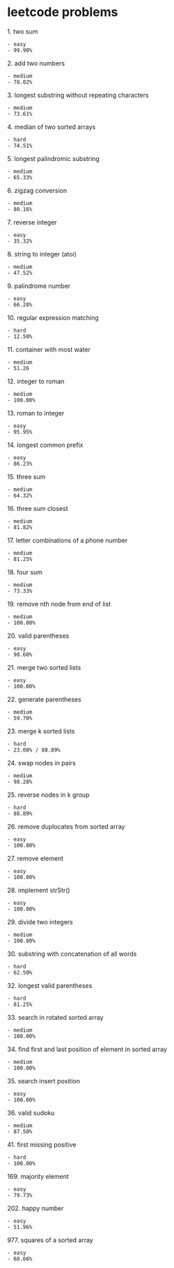 # leetcode problems

1\. two sum

    - easy
    - 99.90%
   
2\. add two numbers

    - medium
    - 78.02%
   
3\. longest substring without repeating characters

    - medium
    - 73.61%
   
4\. median of two sorted arrays

    - hard
    - 74.51%
   
5\. longest palindromic substring

    - medium
    - 65.33%
   
6\. zigzag conversion

    - medium
    - 80.16%
   
7\. reverse integer

    - easy
    - 35.32%
   
8\. string to integer (atoi)

    - medium
    - 47.52%
   
9\. palindrome number

    - easy
    - 66.28%
   
10\. regular expression matching

    - hard
    - 12.50%
    
11\. container with most water

    - medium
    - 51.26
12\. integer to roman

    - medium
    - 100.00%
13\. roman to integer

    - easy
    - 95.95%
14\. longest common prefix

    - easy
    - 86.23%
15\. three sum

    - medium
    - 64.32%
16\. three sum closest

    - medium
    - 81.82%
17\. letter combinations of a phone number

    - medium
    - 81.25%
18\. four sum

    - medium
    - 73.33%
19\. remove nth node from end of list

    - medium
    - 100.00%
20\. valid parentheses

    - easy
    - 98.60%
21\. merge two sorted lists

    - easy
    - 100.00%
22\. generate parentheses

    - medium
    - 59.70%
23\. merge k sorted lists

    - hard
    - 23.08% / 88.89%
24\. swap nodes in pairs

    - medium
    - 98.28%
25\. reverse nodes in k group

    - hard
    - 88.89%
26\. remove duplocates from sorted array

    - easy
    - 100.00%
27\. remove element

    - easy
    - 100.00%
28\. implement strStr()

    - easy
    - 100.00%
29\. divide two integers

    - medium
    - 100.00%
30\. substring with concatenation of all words

    - hard
    - 62.50%
32\. longest valid parentheses

    - hard
    - 81.25%
33\. search in rotated sorted array

    - medium
    - 100.00%
34\. find first and last position of element in sorted array

    - medium
    - 100.00%
35\. search insert position

    - easy
    - 100.00%
36\. valid sudoku

    - medium
    - 87.50%
41\. first missing positive

    - hard
    - 100.00%
169\. majority element

    - easy
    - 79.73%
202\. happy number

    - easy
    - 51.96%
977\. squares of a sorted array

    - easy
    - 68.66%
